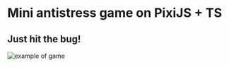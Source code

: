 # Mini antistress game on PixiJS + TS

## Just hit the bug!

![example of game](https://github.com/turbokirichenko/bug8bit/blob/main/public/readme/bug8bit-scene.png?raw=true)
